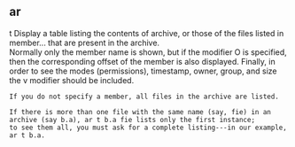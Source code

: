 
## ar

t   Display a table listing the contents of archive, or those of the files listed in member... that are present in the archive.  
    Normally only the member name is shown, but if the modifier O is specified, then the
    corresponding offset of the member is also displayed.  Finally, in order to see the modes (permissions), timestamp, owner, 
    group, and size the v modifier should be included.

    If you do not specify a member, all files in the archive are listed.

    If there is more than one file with the same name (say, fie) in an archive (say b.a), ar t b.a fie lists only the first instance;
    to see them all, you must ask for a complete listing---in our example, ar t b.a.


